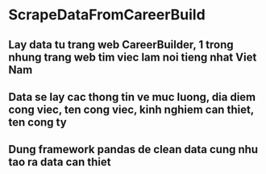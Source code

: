 # ScrapeDataFromCareerBuild

## Lay data tu trang web CareerBuilder, 1 trong nhung trang web tim viec lam noi tieng nhat Viet Nam

## Data se lay cac thong tin ve muc luong, dia diem cong viec, ten cong viec, kinh nghiem can thiet, ten cong ty

## Dung framework pandas de clean data cung nhu tao ra data can thiet



